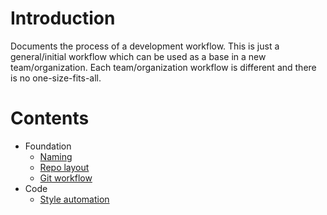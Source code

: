 # Introduction

Documents the process of a development workflow. This is just a general/initial workflow which can be used as a base in a new team/organization. Each team/organization workflow is different and there is no one-size-fits-all.

# Contents

* Foundation
  - [Naming](docs/foundation-naming.md)
  - [Repo layout](docs/foundation-repo-layout.md)
  - [Git workflow](docs/foundation-git-workflow.md)
* Code
  - [Style automation](docs/code-style-automation.md)
